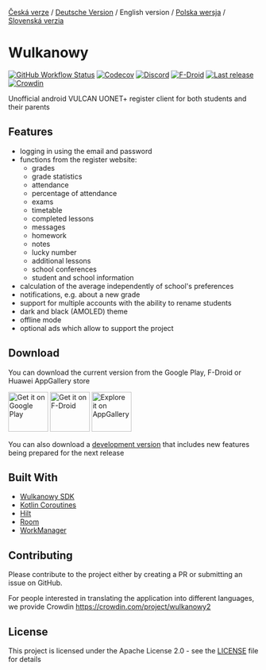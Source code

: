 [Česká verze](README.cs.md) / [Deutsche Version](README.de.md) / English version / [Polska wersja](README.md) / [Slovenská verzia](README.sk.md)

# Wulkanowy

[![GitHub Workflow Status](https://img.shields.io/github/workflow/status/wulkanowy/wulkanowy/Tests/develop?style=flat-square)](https://github.com/wulkanowy/wulkanowy/actions)
[![Codecov](https://img.shields.io/codecov/c/github/wulkanowy/wulkanowy/master.svg?style=flat-square)](https://codecov.io/gh/wulkanowy/wulkanowy)
[![Discord](https://img.shields.io/discord/390889354199040011.svg?style=flat-square)](https://discord.gg/vccAQBr)
[![F-Droid](https://img.shields.io/f-droid/v/io.github.wulkanowy.svg?style=flat-square)](https://f-droid.org/packages/io.github.wulkanowy/)
[![Last release](https://img.shields.io/github/release/wulkanowy/wulkanowy.svg?logo=github&style=flat-square)](https://github.com/wulkanowy/wulkanowy/releases)
[![Crowdin](https://badges.crowdin.net/wulkanowy2/localized.svg)](https://translate.wulkanowy.net.pl)

Unofficial android VULCAN UONET+ register client for both students and their parents

## Features

* logging in using the email and password
* functions from the register website:
    * grades
    * grade statistics
    * attendance
    * percentage of attendance
    * exams
    * timetable
    * completed lessons
    * messages
    * homework
    * notes
    * lucky number
    * additional lessons
    * school conferences
    * student and school information
* calculation of the average independently of school's preferences
* notifications, e.g. about a new grade
* support for multiple accounts with the ability to rename students 
* dark and black (AMOLED) theme
* offline mode
* optional ads which allow to support the project

## Download

You can download the current version from the Google Play, F-Droid or Huawei AppGallery store

[<img src="https://play.google.com/intl/en_us/badges/images/generic/en_badge_web_generic.png"
    alt="Get it on Google Play"
    height="80">](https://play.google.com/store/apps/details?id=io.github.wulkanowy)
[<img src="https://fdroid.gitlab.io/artwork/badge/get-it-on.png"
    alt="Get it on F-Droid"
    height="80">](https://f-droid.org/packages/io.github.wulkanowy/)
[<img src="appgallery_badge.png"
    alt="Explore it on AppGallery"
    height="80">](https://appgallery.cloud.huawei.com/ag/n/app/C101440411?channelId=Badge&id=1b3f7fbb700849a9be0dba6b520b2282&s=EB1D3BF9ED9D1564D869B7B94B18016D3CABFCA5AEFB8E29F675FA04E0DC131D&detailType=0&v=)
    
You can also download a [development version](https://wulkanowy.github.io/#download) that includes new features being prepared for the next release

## Built With


* [Wulkanowy SDK](https://github.com/wulkanowy/sdk)
* [Kotlin Coroutines](https://kotlinlang.org/docs/reference/coroutines-overview.html)
* [Hilt](https://dagger.dev/hilt/)
* [Room](https://developer.android.com/topic/libraries/architecture/room)
* [WorkManager](https://developer.android.com/topic/libraries/architecture/workmanager) 

## Contributing

Please contribute to the project either by creating a PR or submitting an issue on GitHub.

For people interested in translating the application into different languages, we provide Crowdin
https://crowdin.com/project/wulkanowy2

## License

This project is licensed under the Apache License 2.0 - see the [LICENSE](LICENSE) file for details
